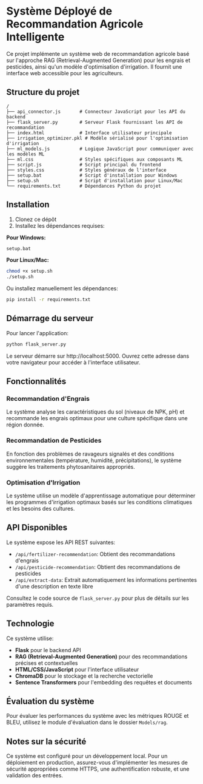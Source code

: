 # Système Déployé de Recommandation Agricole Intelligente

Ce projet implémente un système web de recommandation agricole basé sur l'approche RAG (Retrieval-Augmented Generation) pour les engrais et pesticides, ainsi qu'un modèle d'optimisation d'irrigation. Il fournit une interface web accessible pour les agriculteurs.

## Structure du projet

```
/
├── api_connector.js       # Connecteur JavaScript pour les API du backend
├── flask_server.py        # Serveur Flask fournissant les API de recommandation
├── index.html             # Interface utilisateur principale
├── irrigation_optimizer.pkl # Modèle sérialisé pour l'optimisation d'irrigation
├── ml_models.js           # Logique JavaScript pour communiquer avec les modèles ML
├── ml.css                 # Styles spécifiques aux composants ML
├── script.js              # Script principal du frontend
├── styles.css             # Styles généraux de l'interface
├── setup.bat              # Script d'installation pour Windows
├── setup.sh               # Script d'installation pour Linux/Mac
└── requirements.txt       # Dépendances Python du projet
```

## Installation

1. Clonez ce dépôt
2. Installez les dépendances requises:

**Pour Windows:**
```bash
setup.bat
```

**Pour Linux/Mac:**
```bash
chmod +x setup.sh
./setup.sh
```

Ou installez manuellement les dépendances:
```bash
pip install -r requirements.txt
```

## Démarrage du serveur

Pour lancer l'application:

```bash
python flask_server.py
```

Le serveur démarre sur http://localhost:5000. Ouvrez cette adresse dans votre navigateur pour accéder à l'interface utilisateur.

## Fonctionnalités

### Recommandation d'Engrais

Le système analyse les caractéristiques du sol (niveaux de NPK, pH) et recommande les engrais optimaux pour une culture spécifique dans une région donnée.

### Recommandation de Pesticides

En fonction des problèmes de ravageurs signalés et des conditions environnementales (température, humidité, précipitations), le système suggère les traitements phytosanitaires appropriés.

### Optimisation d'Irrigation

Le système utilise un modèle d'apprentissage automatique pour déterminer les programmes d'irrigation optimaux basés sur les conditions climatiques et les besoins des cultures.

## API Disponibles

Le système expose les API REST suivantes:

- `/api/fertilizer-recommendation`: Obtient des recommandations d'engrais
- `/api/pesticide-recommendation`: Obtient des recommandations de pesticides
- `/api/extract-data`: Extrait automatiquement les informations pertinentes d'une description en texte libre

Consultez le code source de `flask_server.py` pour plus de détails sur les paramètres requis.

## Technologie

Ce système utilise:
- **Flask** pour le backend API
- **RAG (Retrieval-Augmented Generation)** pour des recommandations précises et contextuelles
- **HTML/CSS/JavaScript** pour l'interface utilisateur
- **ChromaDB** pour le stockage et la recherche vectorielle
- **Sentence Transformers** pour l'embedding des requêtes et documents

## Évaluation du système

Pour évaluer les performances du système avec les métriques ROUGE et BLEU, utilisez le module d'évaluation dans le dossier `Models/rag`.

## Notes sur la sécurité

Ce système est configuré pour un développement local. Pour un déploiement en production, assurez-vous d'implémenter les mesures de sécurité appropriées comme HTTPS, une authentification robuste, et une validation des entrées.